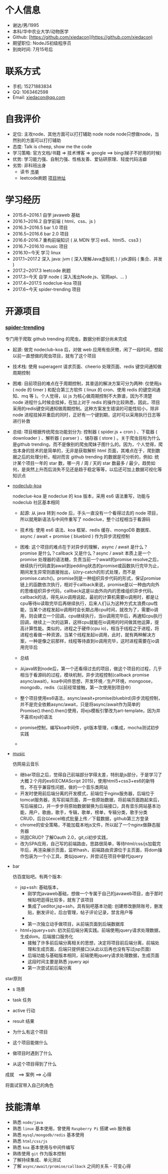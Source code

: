 # 个人信息

* 谢达/男/1995
* 本科/华中农业大学/动物医学
* Github: [https://github.com/xiedacon](https://github.com/xiedacon)
* 期望职位: NodeJS初级程序员
* 到岗时间: 7月15号后

# 联系方式

* 手机: 15271883834
* QQ: 1063462598
* Email: xiedacon@qq.com

# 自我评价

* 定位: 主攻node、其他方面可以打打辅助 node node node只想做node，当然别的方面可以打打辅助
* 态度: Talk is cheep, show me the code
* 学习策略: 官方文档/书籍 => 技术博客 => google ==> bing(梯子不好用的时候)
* 优势: 学习能力强、自制力强、性格友善、爱钻研原理、轻度代码洁癖
* 劣势: 非科班出身
  * 读书 [书单]()
  * leetcode刷题 [项目地址](https://github.com/xiedacon/leetcode)

# 学习经历

* 2015.6~2016.1 自学 javaweb 基础
* 2016.1~2016.2 自学前端 ( html、css、js )
* 2016.3~2016.5 bar 1.0 项目
* 2016.5~2016.6 bar 2.0 项目
* 2016.6-2016.7 重构前端知识 ( 从 MDN 学习 es6、html5、css3 )
* 2016.7~2016.10 music 项目
* 2016.10~今天 学习 linux
* 2017.1~2017.2 深入 java: jvm ( 深入理解Java虚拟机 ) / jdk源码 ( 集合、并发 )
* 2017.2~2017.3 leetcode 刷题
* 2017.3~今天 自学 node ( 深入浅出Node.js、官网api、... )
* 2017.4~2017.5 nodeclue-koa 项目
* 2017.6~今天 spider-trending 项目

# 开源项目

### [spider-trending](https://github.com/xiedacon/spider-trending)

  专门用于爬取 github trending 的爬虫，数据分析部分尚未完成

  * 起源: 做完 nodeclub-koa 后，对做 web 应用有些厌倦，闲了一段时间，想起以前一直想做的爬虫项目，就有了这个项目
  * 技术栈: 使用 superagent 请求页面、cheerio 处理页面、redis 键空间通知做周期控制
  * 困难: 目前项目的难点在于周期控制，其普适的解决方案可分为两种: 仅使用js ( node 的 timer ) 和配合第三方软件 ( linux 的 cron、使用 redis 的键空间通知、mq 等 )。个人觉得，以 js 为核心做周期控制不大靠谱，因为不清楚 node 进程什么时候会挂掉，在加上对于 redis 的操作比较熟悉，因此，项目采用的redis键空间通知做周期控制。这种方案发生错误的可能性较小，除非 node 进程挂掉并重启的同时，正好有一个键到期，这时可以采用执行日志等进行补救
  * 总结: 项目根据传统爬虫功能划分为: 控制器 ( spider.js + cron ) 、下载器 ( downloader ) 、解析器 ( parser ) 、储存器 ( store ) 。关于爬虫目标为什么是github trending，而不是像别的爬虫爬妹子图什么的。因为，个人觉得，爬虫本身的技术的是简单的，无非是获取解析 html 页面，其难点在于，爬到数据之后的处理分析。相对而言 github trending 的数据是可分析的，例如: 统计某个项目一年的 star 数，哪一月 / 周 / 天的 star 数最多 / 最少，趋势如何，是突然上升而后消失不见还是趋于稳定等等，以后还可加上数据可视化等知识点

* [nodeclub-koa](https://github.com/xiedacon/nodeclub-koa)

  nodeclue-koa 是 nodeclue 的 koa 版本，采用 es6 语法重写，功能与 nodeclub 社区基本相同

  * 起源: 从 java 转到 node 后，手头一直没有一个看得过去的 node 项目，所以就用新语法与中间件重写了 nodeclue，整个过程相当于看源码
  * 技术栈: 使用 es6 语法、koa 框架、redis 缓存、mongoDB 数据库、async / await + promise ( bluebird ) 作为异步流程控制
  * 困难: 这个项目的难点在于对异步的理解，async / await 是什么？promise 是什么？callback 又是什么？async / await 本质上是一个 promise 处理器的语法糖，负责当前一个await的promise resolve之后，继续执行代码直到await到pedding状态的promise或函数执行完毕为止，期间发生异常则直接抛出，以try-catch的形式处理，而不是 promise.catch()。promise则是一种组织异步代码的形式，保证promise链上的函数依次执行，相对于callback来说，promise是以一种由内向外的思维组织异步代码，callback这是以由外向内的思维组织异步代码。callback的话，得先从io调用说起，最初的计算机需要io调用时，都是让cpu等待io读取完毕后再继续执行，后来人们认为这种方式太浪费cpu性能，当某个进程发起io调用时会长期占用cpu时间，就改为了，需要io调用，则会建立一个回调，cpu继续执行，当io调用完毕后，再通知cpu执行回调，继续上一次的运算，这样cpu就能在io调用的时间做其他运算，提高计算性能。类似的，进程之于硬件(cpu io)，相当于线程之于进程，将进程也看做一种资源，当某个线程发起io调用，此时，就有两种解决方案，一种是像之前那样，线程等待直到io调用完毕，这时进程需要在io调用完毕后
  * 总结

  * 从java转到node后，第一个还看得过去的项目，做这个项目的过程，几乎相当于看源码的过程，模块机制，异步流程控制(callback promise async/await)，koa中间件思想，开发环境／生产环境，mongoose，mongodb，redis（以前经常接触，第一次使用到项目中）
  * 整个项目使用es6语法，async/await+promise(bluebird)异步流程控制，并不是完全依赖async/await，只是将async/await作为简单的Promise().then().then()使用，将ejs模板引擎改为art-template，因为并不喜欢ejs的语法
  * promise控制，编写koa中间件，git版本管理，ci集成，mocha测试初步实践
  * 

* [music](https://github.com/xiedacon/music)

  仿网易云音乐
    * 继bar项目之后，觉得自己前端部分学得太差，特别是js部分，于是学习了大概２个月的es6(ECMAScript 2015)，使用html5+css3+es6的新特性，不在乎兼容性问题，做的一个音乐类网站
    * 开发时使用前后端分离的开发模式，前端位于nginx服务器，后端位于tomcat服务器，先写前端页面，弄一些原始数据，将前端页面跑起来后，写后端接口，并一步步将原始数据替换为后端接口，具有音乐网站基本功能，用户，歌曲，歌手，专辑，歌单，榜单，专辑分类，歌手分类CRUD，后台以excel格式批量上传／下载数据，github第三方登录
    * chrome的安全策略，不能加载本地js文件，所以起了一个nginx做静态服务器
    * 巩固CRUD? 了解Oauth 2.0，git,ci初步实践，
    * 改为SPA应用，自己写的前端路由，思路很简单，等待html/css/js加载完毕后，再渲染展示页面，监听hash，前端路由资源位于主页面，将dom操作包装为一个小工具，类似jquery，并尝试在项目中替代jquery

* bar

  仿百度贴吧。有两个版本: 
  * jsp+ssh: 基础版本，
    * 刚学完javaweb基础，想做一个专属于自己的javaweb项目，由于那时候贴吧逛得比较多，就有了该项目
    * 集成了ueditor,jsp+ssh，具有贴吧基本功能: 创建修改删除账号，删发贴，删发评论，后台管理，帖子评论记录，禁言用户等
    * 
    * 第一次独立动手做项目，从前端页面到后端数据库
  * html+jquery+ssh: 初次前后端分离实践。前端使用jquery请求处理数据，生成dom。后端接口服务化
    * 接触了许多前后端分离相关的思想，决定将项目前后端分离，前端处理和生成页面，后端只提供接口(从此以后再也没有写过jsp页面)
    * 后端功能与基础版本相同，前端使用jquery请求处理数据，生成页面
    * 这段时间主要是熟悉 jquery api
    * 第一次尝试前后端分离

star原则
  * s 场景 
  * task 任务
  * active 行动
  * result 结果

* 为什么有这个项目
* 这个项目能做什么
* 做项目时遇到了什么
* 从这个项目得到了什么

成就　==> 案例 ==> 心得

将面试官带入自己的角色

# 技能清单

* 熟悉 ``node/java``
* 熟悉 ``linux`` 基本使用，曾使用 ``Raspberry Pi`` 搭建 ``web`` 服务器
* 熟悉 ``mysql/mongodb/redis`` 基本使用
* 熟悉 ``html/css/js``
* 熟悉 ``koa`` 基本使用与中间件编写
* 熟练使用 ``git`` 作为版本控制
* 了解持续集成、单元测试
* 了解 ``async/await/promise/callback`` 之间的关系 - 可变心得
